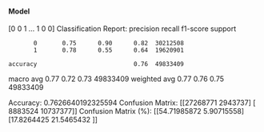 #### Model
[0 0 1 ... 1 0 0]
Classification Report:
              precision    recall  f1-score   support

           0       0.75      0.90      0.82  30212508
           1       0.78      0.55      0.64  19620901

    accuracy                           0.76  49833409
   macro avg       0.77      0.72      0.73  49833409
weighted avg       0.77      0.76      0.75  49833409

Accuracy: 0.7626640192325594
Confusion Matrix:
[[27268771  2943737]
 [ 8883524 10737377]]
Confusion Matrix (%):
[[54.71985872  5.90715558]
 [17.8264425  21.5465432 ]]

